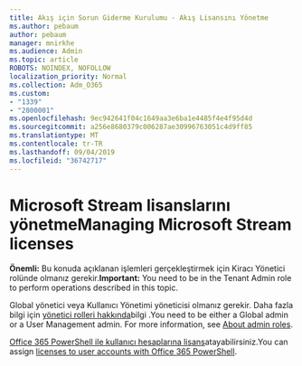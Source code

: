 ```yaml
---
title: Akış için Sorun Giderme Kurulumu - Akış Lisansını Yönetme
ms.author: pebaum
author: pebaum
manager: mnirkhe
ms.audience: Admin
ms.topic: article
ROBOTS: NOINDEX, NOFOLLOW
localization_priority: Normal
ms.collection: Adm_O365
ms.custom:
- "1339"
- "2800001"
ms.openlocfilehash: 9ec942641f04c1649aa3e6ba1e4485f4e4f95d4d
ms.sourcegitcommit: a256e8680379c006287ae30996763051c4d9ff85
ms.translationtype: MT
ms.contentlocale: tr-TR
ms.lasthandoff: 09/04/2019
ms.locfileid: "36742717"
---
```

# <a name="managing-microsoft-stream-licenses"></a><span data-ttu-id="b15c2-102">Microsoft Stream lisanslarını yönetme</span><span class="sxs-lookup"><span data-stu-id="b15c2-102">Managing Microsoft Stream licenses</span></span>

<span data-ttu-id="b15c2-103">**Önemli:** Bu konuda açıklanan işlemleri gerçekleştirmek için Kiracı Yönetici rolünde olmanız gerekir.</span><span class="sxs-lookup"><span data-stu-id="b15c2-103">**Important:** You need to be in the Tenant Admin role to perform operations described in this topic.</span></span>

<span data-ttu-id="b15c2-104">Global yönetici veya Kullanıcı Yönetimi yöneticisi olmanız gerekir. Daha fazla bilgi için [yönetici rolleri hakkında](https://docs.microsoft.com/office365/admin/add-users/about-admin-roles)bilgi .</span><span class="sxs-lookup"><span data-stu-id="b15c2-104">You need to be either a Global admin or a User Management admin. For more information, see [About admin roles](https://docs.microsoft.com/office365/admin/add-users/about-admin-roles).</span></span>

<span data-ttu-id="b15c2-105">[Office 365 PowerShell ile kullanıcı hesaplarına lisans](https://go.microsoft.com/fwlink/p/?linkid=850410)atayabilirsiniz.</span><span class="sxs-lookup"><span data-stu-id="b15c2-105">You can assign [licenses to user accounts with Office 365 PowerShell](https://go.microsoft.com/fwlink/p/?linkid=850410).</span></span>

